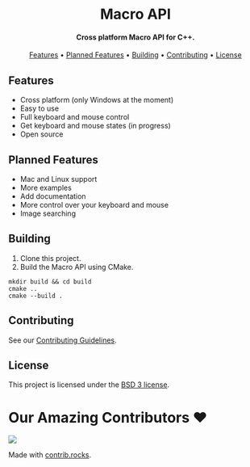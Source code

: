 <h1 align="center">
  <br>
  Macro API
  <br>
</h1>

<h4 align="center">Cross platform Macro API for C++.</h4>

<p align="center">
  <a href="#features">Features</a> •
  <a href="#planned-features">Planned Features</a> •
  <a href="#building">Building</a> •
  <a href="#contributing">Contributing</a> •
  <a href="#license">License</a>
</p>

## Features

* Cross platform (only Windows at the moment)
* Easy to use
* Full keyboard and mouse control
* Get keyboard and mouse states (in progress)
* Open source

## Planned Features

* Mac and Linux support
* More examples
* Add documentation
* More control over your keyboard and mouse
* Image searching

## Building

1. Clone this project.
2. Build the Macro API using CMake.
```batch
mkdir build && cd build
cmake ..
cmake --build .
```
## Contributing

See our [Contributing Guidelines](CONTRIBUTING.md).

## License

This project is licensed under the [BSD 3 license](LICENSE).

# Our Amazing Contributors ❤️

<a href="https://github.com/sbplat/Macro-API/graphs/contributors">
  <img src="https://contrib.rocks/image?repo=sbplat/Macro-API" />
</a>

Made with [contrib.rocks](https://contrib.rocks).
